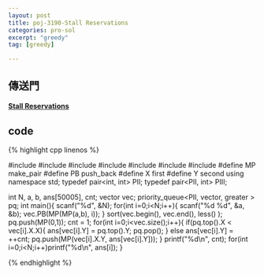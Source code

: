 ```yaml
---
layout: post
title: poj-3190-Stall Reservations
categories: pro-sol
excerpt: "greedy"
tag: [greedy]

---
```


## 傳送門

#### [Stall Reservations](http://poj.org/problem?id=3190)

## code

{% highlight cpp linenos %}

#include <cstdio>
#include <vector>
#include <utility>
#include <functional>
#include <queue>
#include <cmath>
#include <algorithm>
#define MP make_pair
#define PB push_back
#define X first
#define Y second
using namespace std;
typedef pair<int, int> PII;
typedef pair<PII, int> PIII;

int N, a, b, ans[50005], cnt;
vector<PIII> vec;
priority_queue<PII, vector<PII>, greater<PII> > pq;
int main(){
  scanf("%d", &N);
  for(int i=0;i<N;i++){
    scanf("%d %d", &a, &b);
    vec.PB(MP(MP(a,b), i));
  }
  sort(vec.begin(), vec.end(), less<PIII>() );
  pq.push(MP(0,1));
  cnt = 1;
  for(int i=0;i<vec.size();i++){
    if(pq.top().X < vec[i].X.X){
      ans[vec[i].Y] = pq.top().Y;
      pq.pop();
    }
    else
      ans[vec[i].Y] = ++cnt;
    pq.push(MP(vec[i].X.Y, ans[vec[i].Y]));
  }
  printf("%d\n", cnt);
  for(int i=0;i<N;i++)printf("%d\n", ans[i]);
}

{% endhighlight %}
